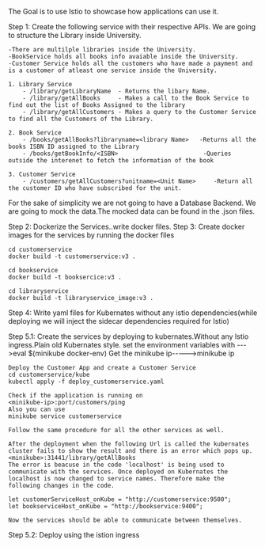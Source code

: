 The Goal is to use Istio to showcase how applications can use it.

Step 1: Create the following service with their respective APIs. We are going to structure the Library inside University.

    -There are multilple libraries inside the University.
    -BookService holds all books info avaiable inside the University.
    -Customer Service holds all the customers who have made a payment and is a customer of atleast one service inside the University.

    1. Library Service
        - /library/getLibraryName  - Returns the libary Name.
        - /library/getAllBooks     - Makes a call to the Book Service to find out the list of Books Assigned to the library
        - /library/getAllCustomers - Makes a query to the Customer Service to find all the Customers of the Library.

    2. Book Service
        - /books/getAllBooks?libraryname=<library Name>   -Returns all the books ISBN ID assigned to the Library
        - /books/getBookInfo/<ISBN>                        -Queries outside the interenet to fetch the information of the book

    3. Customer Service
        - /customers/getAllCustomers?unitname=<Unit Name>     -Return all the customer ID who have subscribed for the unit.

For the sake of simplicity we are not going to have a Database Backend. We are going to mock the data.The mocked data can be found in the .json files.

Step 2: Dockerize the Services..write docker files.
Step 3: Create docker images for the services by running the docker files

    cd customerservice
    docker build -t customerservice:v3 .

    cd bookservice
    docker build -t booksercice:v3 .

    cd libraryservice
    docker build -t libraryservice_image:v3 .

Step 4: Write yaml files for Kubernates without any istio dependencies(while deploying we will inject the sidecar dependencies required for Istio)

Step 5.1: Create the services by deploying to kubernates.Without any Istio ingress.Plain old Kubernates style.
    set the environment variables with --->eval $(minikube docker-env)
    Get the minikube ip----->minikube ip

    Deploy the Customer App and create a Customer Service
    cd customerservice/kube
    kubectl apply -f deploy_customerservice.yaml

    Check if the application is running on 
    <minikube-ip>:port/customers/ping
    Also you can use
    minikube service customerservice

    Follow the same procedure for all the other services as well.

    After the deployment when the following Url is called the kubernates cluster fails to show the result and there is an error which pops up.
    <minikube>:31441/library/getAllBooks
    The error is beacuse in the code 'localhost' is being used to communicate with the services. Once deployed on Kubernates the localhost is now changed to service names. Therefore make the following changes in the code.

    let customerServiceHost_onKube = "http://customerservice:9500";
    let bookserviceHost_onKube = "http://bookservice:9400";

    Now the services should be able to communicate between themselves.


Step 5.2: Deploy using the istion ingress







